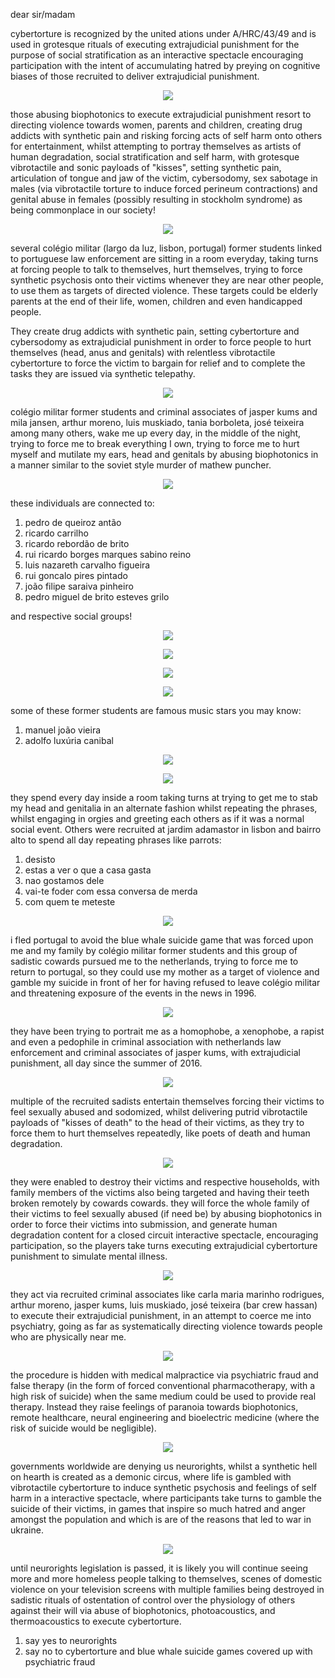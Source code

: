 dear sir/madam


<span translate="no">cybertorture</span> is recognized by the <span translate="no">united ations</span> under <span translate="no">A/HRC/43/49</span> and is used in grotesque rituals of executing extrajudicial punishment for the purpose of social stratification as an interactive spectacle encouraging participation with the intent of accumulating hatred by preying on cognitive biases of those recruited to deliver extrajudicial punishment.


<p align="center" width="100%"><img src="https://raw.githubusercontent.com/strikles/atac-data/main/assets/img/jesus/golgota.png"></p>


those abusing <span translate="no">biophotonics</span> to execute extrajudicial punishment resort to directing violence towards women, parents and children, creating drug addicts with synthetic pain and risking forcing acts of self harm onto others for entertainment, whilst attempting to portray themselves as artists of human degradation, social stratification and self harm, with grotesque vibrotactile and sonic payloads of "kisses", setting synthetic pain, articulation of tongue and jaw of the victim, <span translate="no">cybersodomy</span>, sex sabotage in males (via vibrotactile torture to induce forced perineum contractions) and genital abuse in females (possibly resulting in stockholm syndrome) as being commonplace in our society!


<p align="center" width="100%"><img src="https://raw.githubusercontent.com/strikles/atac-data/main/assets/img/jesus/jesus_lamb.png"></p>


several <span translate="no">colégio militar</span> (largo da luz, lisbon, portugal) former students linked to portuguese law enforcement are sitting in a room everyday, taking turns at forcing people to talk to themselves, hurt themselves, trying to force synthetic psychosis onto their victims whenever they are near other people, to use them as targets of directed violence. These targets could be elderly parents at the end of their life, women,  children and even handicapped people. 

They create drug addicts with synthetic pain, setting <span translate="no">cybertorture</span> and <span translate="no">cybersodomy</span> as extrajudicial punishment in order to force people to hurt themselves (head, anus and genitals) with relentless vibrotactile <span translate="no">cybertorture</span> to force the victim to bargain for relief and to complete the tasks they are issued via synthetic telepathy.


<p align="center" width="100%"><img src="https://raw.githubusercontent.com/strikles/atac-data/main/assets/img/jesus/joseph.png"></p>


<span translate="no">colégio militar</span> former students and criminal associates of <span translate="no">jasper kums</span> and <span translate="no">mila jansen</span>, <span translate="no">arthur moreno</span>, <span translate="no">luis muskiado</span>, <span translate="no">tania borboleta</span>, <span translate="no">josé teixeira</span> among many others, wake me up every day, in the middle of the night, trying to force me to break everything I own, trying to force me to hurt myself and mutilate my ears, head and genitals by abusing <span translate="no">biophotonics</span> in a manner similar to the soviet style murder of <span translate="no">mathew puncher</span>.


<p align="center" width="100%"><img src="https://raw.githubusercontent.com/strikles/atac-data/main/assets/img/jasper_kums.png"></p>


these individuals are connected to:


1. <span translate="no">pedro de queiroz antão</span>
2. <span translate="no">ricardo carrilho</span>
3. <span translate="no">ricardo rebordão de brito</span>
4. <span translate="no">rui ricardo borges marques sabino reino</span>
5. <span translate="no">luis nazareth carvalho figueira</span>
6. <span translate="no">rui goncalo pires pintado</span>
7. <span translate="no">joão filipe saraiva pinheiro</span>
8. <span translate="no">pedro miguel de brito esteves grilo</span>


and respective social groups!


<p align="center" width="100%"><img src="https://raw.githubusercontent.com/strikles/atac-data/main/assets/img/rrb.png"></p>

<p align="center" width="100%"><img src="https://raw.githubusercontent.com/strikles/atac-data/main/assets/img/luis_figueira.png"></p>

<p align="center" width="100%"><img src="https://raw.githubusercontent.com/strikles/atac-data/main/assets/img/pedro_grilo.png"></p>

<p align="center" width="100%"><img src="https://raw.githubusercontent.com/strikles/atac-data/main/assets/img/pinheiro.png"></p>


some of these former students are famous music stars you may know:


1. <span translate="no">manuel joão vieira</span>
2. <span translate="no">adolfo luxúria canibal</span>


<p align="center" width="100%"><img src="https://raw.githubusercontent.com/strikles/atac-data/main/assets/img/mjv.png"></p>

<p align="center" width="100%"><img src="https://raw.githubusercontent.com/strikles/atac-data/main/assets/img/alc.png"></p>


they spend every day inside a room taking turns at trying to get me to stab my head and genitalia in an alternate fashion whilst repeating the phrases, whilst engaging in orgies and greeting each others as if it was a normal social event. Others were recruited at <span translate="no">jardim adamastor</span> in lisbon and <span translate="no">bairro alto</span> to spend all day repeating phrases like parrots:


1. <span translate="no">desisto</span>
2. <span translate="no">estas a ver o que a casa gasta</span>
3. <span translate="no">nao gostamos dele</span>
4. <span translate="no">vai-te foder com essa conversa de merda</span>
5. <span translate="no">com quem te meteste</span>


<p align="center" width="100%"><img src="https://raw.githubusercontent.com/strikles/atac-data/main/assets/img/jesus/golgota.png"></p>


i fled portugal to avoid the blue whale suicide game that was forced upon me and my family by <span translate="no">colégio militar</span> former students and this group of sadistic cowards pursued me to the netherlands, trying to force me to return to portugal, so they could use my mother as a target of violence and gamble my suicide in front of her for having refused to leave <span translate="no">colégio militar</span> and threatening exposure of the events in the news in 1996.


<p align="center" width="100%"><img src="https://raw.githubusercontent.com/strikles/atac-data/main/assets/img/jesus/jesus_carrying_cross.png"></p>


they have been trying to portrait me as a homophobe, a xenophobe, a rapist and even a pedophile in criminal association with netherlands law enforcement and criminal associates of <span translate="no">jasper kums</span>, with extrajudicial punishment, all day since the summer of 2016.


<p align="center" width="100%"><img src="https://raw.githubusercontent.com/strikles/atac-data/main/assets/img/jesus/jesus_cross.png"></p>


multiple of the recruited sadists entertain themselves forcing their victims to feel sexually abused and sodomized, whilst delivering putrid vibrotactile payloads of "kisses of death" to the head of their victims, as they try to force them to hurt themselves repeatedly, like poets of death and human degradation.


<p align="center" width="100%"><img src="https://raw.githubusercontent.com/strikles/atac-data/main/assets/img/jesus/holy_spirit.png"></p>


they were enabled to destroy their victims and respective households, with family members of the victims also being targeted and having their teeth broken remotely by cowards cowards. they will force the whole family of their victims to feel sexually abused (if need be) by abusing <span translate="no">biophotonics</span> in order to force their victims into submission, and generate human degradation content for a closed circuit interactive spectacle, encouraging participation, so the players take turns executing extrajudicial <span translate="no">cybertorture</span> punishment to simulate mental illness.


<p align="center" width="100%"><img src="https://raw.githubusercontent.com/strikles/atac-data/main/assets/img/jesus/monk.png"></p>


they act via recruited criminal associates like <span translate="no">carla maria marinho rodrigues</span>, <span translate="no">arthur moreno</span>, <span translate="no">jasper kums</span>, <span translate="no">luis muskiado</span>, <span translate="no">josé teixeira (bar crew hassan)</span> to execute their extrajudicial punishment, in an attempt to coerce me into psychiatry, going as far as systematically directing violence towards people who are physically near me.


<p align="center" width="100%"><img src="https://raw.githubusercontent.com/strikles/atac-data/main/assets/img/jesus/resurrection.png"></p>


the procedure is hidden with medical malpractice via psychiatric fraud and false therapy (in the form of forced conventional pharmacotherapy, with a high risk of suicide) when the same medium could be used to provide real therapy. Instead they raise feelings of paranoia towards <span translate="no">biophotonics</span>, remote healthcare, neural engineering and bioelectric medicine (where the risk of suicide would be negligible).


<p align="center" width="100%"><img src="https://raw.githubusercontent.com/strikles/atac-data/main/assets/img/jesus/lamb_of_god.png"></p>


governments worldwide are denying us <span translate="no">neurorights</span>, whilst a synthetic hell on hearth is created as a demonic circus, where life is gambled with vibrotactile <span translate="no">cybertorture</span> to induce synthetic psychosis and feelings of self harm in a interactive spectacle, where participants take turns to gamble the suicide of their victims, in games that inspire so much hatred and anger amongst the population and which is are of the reasons that led to war in ukraine.


<p align="center" width="100%"><img src="https://raw.githubusercontent.com/strikles/atac-data/main/assets/img/jesus/adam_tree_of_life.png"></p>


until <span translate="no">neurorights</span> legislation is passed, it is likely you will continue seeing more and more homeless people talking to themselves, scenes of domestic violence on your television screens with multiple families being destroyed in sadistic rituals of ostentation of control over the physiology of others against their will via abuse of <span translate="no">biophotonics</span>, <span translate="no">photoacoustics</span>, and <span translate="no">thermoacoustics</span> to execute <span translate="no">cybertorture</span>.


1. say yes to <span translate="no">neurorights</span>
2. say no to <span translate="no">cybertorture</span> and <span translate="no">blue whale</span> suicide games covered up with psychiatric fraud